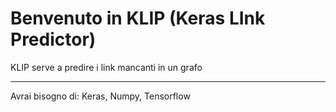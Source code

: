 # Benvenuto in KLIP (Keras LInk Predictor)
KLIP serve a predire i link mancanti in un grafo
***
Avrai bisogno di: Keras, Numpy, Tensorflow